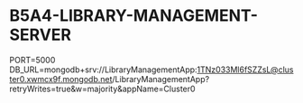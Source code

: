 # B5A4-LIBRARY-MANAGEMENT-SERVER


PORT=5000
DB_URL=mongodb+srv://LibraryManagementApp:1TNz033Ml6fSZZsL@cluster0.xwmcx9f.mongodb.net/LibraryManagementApp?retryWrites=true&w=majority&appName=Cluster0
